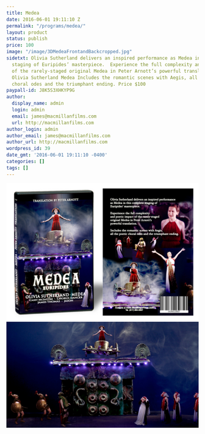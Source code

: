```yaml
---
title: Medea
date: 2016-06-01 19:11:10 Z
permalink: "/programs/medea/"
layout: product
status: publish
price: 100
image: "/image/3DMedeaFrontandBackcropped.jpg"
sidetxt: Olivia Sutherland delivers an inspired performance as Medea in this complete
  staging of Euripides’ masterpiece.  Experience the full complexity and poetic impact
  of the rarely-staged original Medea in Peter Arnott’s powerful translation. The
  Olivia Sutherland Medea Includes the romantic scenes with Aegis, all the poetic
  choral odes and the triumphant ending. Price $100
paypall-id: J8K5S3XHKYP9G
author:
  display_name: admin
  login: admin
  email: james@macmillanfilms.com
  url: http://macmillanfilms.com
author_login: admin
author_email: james@macmillanfilms.com
author_url: http://macmillanfilms.com
wordpress_id: 39
date_gmt: '2016-06-01 19:11:10 -0400'
categories: []
tags: []
---
```


![Medea Box](/image/3DMedeaFrontandBackcropped.jpg)
![Medea on Chariot](/image/Medea_Staging_MacMillan_Films_Staring_Olivia_Sutherland.jpg)
